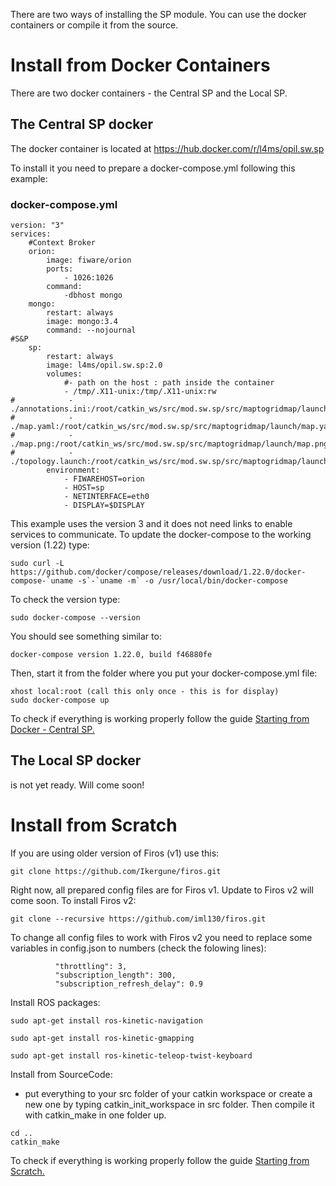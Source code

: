There are two ways of installing the SP module. You can use the docker containers or compile it from the source.


# Install from Docker Containers

There are two docker containers - the Central SP and the Local SP.

## The Central SP docker

The docker container is located at 
<https://hub.docker.com/r/l4ms/opil.sw.sp>

To install it you need to prepare a docker-compose.yml following this example:
### <a name="dockercompose">docker-compose.yml</a>
```
version: "3"
services:      
    #Context Broker
    orion:        
        image: fiware/orion
        ports:
            - 1026:1026
        command: 
            -dbhost mongo
    mongo:
        restart: always
        image: mongo:3.4
        command: --nojournal    
#S&P
    sp:
        restart: always
        image: l4ms/opil.sw.sp:2.0
        volumes:
            #- path on the host : path inside the container
            - /tmp/.X11-unix:/tmp/.X11-unix:rw
#            - ./annotations.ini:/root/catkin_ws/src/mod.sw.sp/src/maptogridmap/launch/annotations.ini:ro
#            - ./map.yaml:/root/catkin_ws/src/mod.sw.sp/src/maptogridmap/launch/map.yaml:ro
#            - ./map.png:/root/catkin_ws/src/mod.sw.sp/src/maptogridmap/launch/map.png:ro
#            - ./topology.launch:/root/catkin_ws/src/mod.sw.sp/src/maptogridmap/launch/topology.launch:ro
        environment:
            - FIWAREHOST=orion
            - HOST=sp
            - NETINTERFACE=eth0
            - DISPLAY=$DISPLAY
```
This example uses the version 3 and it does not need links to enable services to communicate. To update the docker-compose to the working version (1.22) type:
```
sudo curl -L https://github.com/docker/compose/releases/download/1.22.0/docker-compose-`uname -s`-`uname -m` -o /usr/local/bin/docker-compose
```
To check the version type:
```
sudo docker-compose --version
```
You should see something similar to:
```
docker-compose version 1.22.0, build f46880fe
```
Then, start it from the folder where you put your docker-compose.yml file:
```
xhost local:root (call this only once - this is for display)
sudo docker-compose up
```
To check if everything is working properly follow the guide [Starting from Docker - Central SP.](../start.md#fromdocker)




## The Local SP docker

is not yet ready. Will come soon!

# Install from Scratch

If you are using older version of Firos (v1) use this:

```git clone https://github.com/Ikergune/firos.git```

Right now, all prepared config files are for Firos v1. Update to Firos v2 will come soon.
To install Firos v2:

```git clone --recursive https://github.com/iml130/firos.git```

To change all config files to work with Firos v2 you need to replace some variables in config.json to numbers (check the folowing lines):

```
          "throttling": 3, 
          "subscription_length": 300,
          "subscription_refresh_delay": 0.9
```

Install ROS packages:

```sudo apt-get install ros-kinetic-navigation```

```sudo apt-get install ros-kinetic-gmapping```

```sudo apt-get install ros-kinetic-teleop-twist-keyboard```

Install from SourceCode:

* put everything to your src folder of your catkin workspace or create a new one by typing catkin_init_workspace in src folder. Then compile it with catkin_make in one folder up.
```
cd ..
catkin_make
```
To check if everything is working properly follow the guide [Starting from Scratch.](../start.md#fromscratch)

